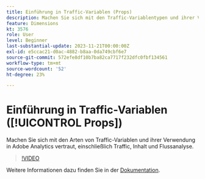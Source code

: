 ```yaml
---
title: Einführung in Traffic-Variablen (Props)
description: Machen Sie sich mit den Traffic-Variablentypen und ihrer Verwendung in Adobe Analytics vertraut.
feature: Dimensions
kt: 3576
role: User
level: Beginner
last-substantial-update: 2023-11-21T00:00:00Z
exl-id: e5ccac21-d0ac-4882-b8aa-0da749cbf6e7
source-git-commit: 572efe8df10b7ba82ca7717f232dfc0fbf134561
workflow-type: tm+mt
source-wordcount: '52'
ht-degree: 23%

---
```


# Einführung in Traffic-Variablen ([!UICONTROL Props])

Machen Sie sich mit den Arten von Traffic-Variablen und ihrer Verwendung in Adobe Analytics vertraut, einschließlich Traffic, Inhalt und Flussanalyse.

>[!VIDEO](https://video.tv.adobe.com/v/28767/?quality=12&learn=on)

Weitere Informationen dazu finden Sie in der [Dokumentation](https://experienceleague.adobe.com/docs/analytics/components/dimensions/prop.html).

